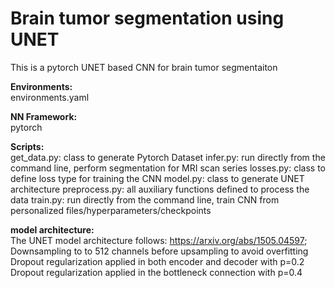 # Brain tumor segmentation using UNET

This is a pytorch UNET based CNN for brain tumor segmentaiton 

**Environments:**  
environments.yaml

**NN Framework:**  
pytorch

**Scripts:**  
get_data.py: class to generate Pytorch Dataset 
infer.py: run directly from the command line, perform segmentation for MRI scan series
losses.py: class to define loss type for training the CNN
model.py: class to generate UNET architecture
preprocess.py: all auxiliary functions defined to process the data
train.py: run directly from the command line, train CNN from personalized files/hyperparameters/checkpoints

**model architecture:**  
The UNET model architecture follows: https://arxiv.org/abs/1505.04597;
Downsampling to to 512 channels before upsampling to avoid overfitting
Dropout regularization applied in both encoder and decoder with p=0.2
Dropout regularization applied in the bottleneck connection with p=0.4


